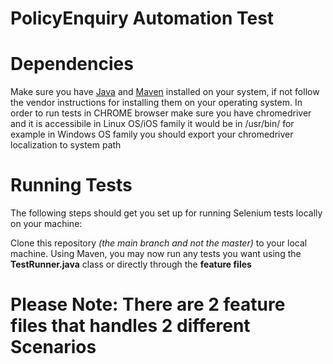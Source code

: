 # PolicyEnquiry Automation Test
#  Dependencies

Make sure you have [Java](https://www.java.com/en/) and [Maven](http://maven.apache.org) installed on your system, if not follow the vendor instructions for installing them on your operating system.
In order to run tests in CHROME browser make sure you have chromedriver and it is accessibile
in Linux OS/iOS family it would be in /usr/bin/ for example
in Windows OS family you should export your chromedriver localization to system path

#  Running Tests

The following steps should get you set up for running Selenium tests locally on your machine:

Clone this repository _(the main branch and not the master)_ to your local machine.
Using Maven, you may now run any tests you want using the  **TestRunner.java** class or directly through the **feature files**

# Please Note: There are 2 feature files that handles 2 different Scenarios 
